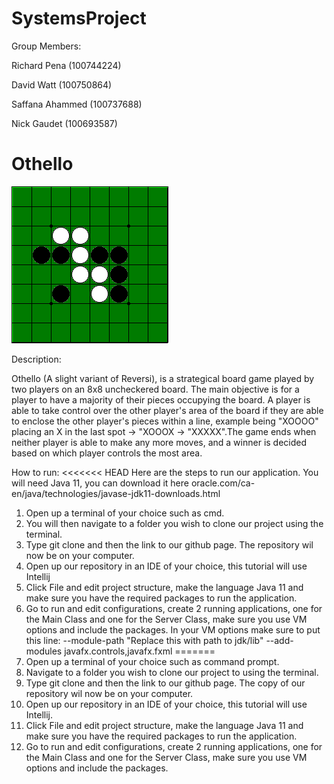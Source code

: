 # SystemsProject

Group Members: 
<p>Richard Pena (100744224)</p>
<p>David Watt (100750864)</p>
<p>Saffana Ahammed  (100737688)</p>
<p>Nick Gaudet (100693587)</p>

# Othello
<img src=".\othello.gif">
<p>Description:</p> 
<p>Othello (A slight variant of Reversi), is a strategical board game played by two players on an 8x8 uncheckered board. The main objective is for a player to have a majority of their pieces occupying the board. A player is able to take control over the other player's area of the board if they are able to enclose the other player's pieces within a line, example being "XOOOO" placing an X in the last spot -> "XOOOX -> "XXXXX".The game ends when neither player is able to make any more moves, and a winner is decided based on which player controls the most area.</p>

How to run:
<<<<<<< HEAD
Here are the steps to run our application.
You will need Java 11, you can download it here oracle.com/ca-en/java/technologies/javase-jdk11-downloads.html

1. Open up a terminal of your choice such as cmd.
2. You will then navigate to a folder you wish to clone our project using the terminal. 
3. Type git clone and then the link to our github page. The repository wil now be on your computer.
4. Open up our repository in an IDE of your choice, this tutorial will use Intellij
5. Click File and edit project structure, make the language Java 11 and make sure you have the required
packages to run the application.
6. Go to run and edit configurations, create 2 running applications, one for the Main Class and one for the Server Class, 
make sure you use VM options and include the packages.
In your VM options make sure to put this line:
--module-path "Replace this with path to jdk/lib" --add-modules javafx.controls,javafx.fxml
=======
1. Open up a terminal of your choice such as command prompt.
2. Navigate to a folder you wish to clone our project to using the terminal.
3. Type git clone and then the link to our github page. The copy of our repository wil now be on your computer.
4. Open up our repository in an IDE of your choice, this tutorial will use Intellij.
5. Click File and edit project structure, make the language Java 11 and make sure you have the required packages to run the application.
6. Go to run and edit configurations, create 2 running applications, one for the Main Class and one for the Server Class, make sure you use VM options and include the packages.

